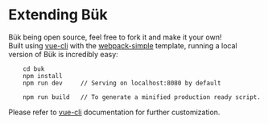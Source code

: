 # Extending Bük

Bük being open source, feel free to fork it and make it your own!  
Built using [vue-cli](https://github.com/vuejs/vue-cli) with the [webpack-simple](https://github.com/vuejs-templates/webpack-simple) template, running a local version of Bük is incredibly easy:
```
    cd buk
    npm install
    npm run dev     // Serving on localhost:8080 by default
    
    npm run build   // To generate a minified production ready script.
```

Please refer to [vue-cli](https://github.com/vuejs/vue-cli) documentation for further customization.
